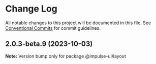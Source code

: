 # Change Log

All notable changes to this project will be documented in this file.
See [Conventional Commits](https://conventionalcommits.org) for commit guidelines.

## 2.0.3-beta.9 (2023-10-03)

**Note:** Version bump only for package @impulse-ui/layout
